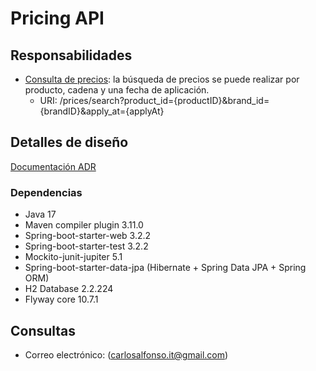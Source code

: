 # Pricing API 

## Responsabilidades
- [Consulta de precios](docs/diagrams/search_prices_flow.png): la búsqueda de precios se puede realizar por producto, 
cadena y una fecha de aplicación.
  - URI: /prices/search?product_id={productID}&brand_id={brandID}&apply_at={applyAt}
## Detalles de diseño
[Documentación ADR](docs/adrs/0001-create-project.md)

### Dependencias
- Java 17
- Maven compiler plugin 3.11.0
- Spring-boot-starter-web 3.2.2
- Spring-boot-starter-test 3.2.2
- Mockito-junit-jupiter 5.1
- Spring-boot-starter-data-jpa (Hibernate + Spring Data JPA + Spring ORM)
- H2 Database 2.2.224
- Flyway core 10.7.1

## Consultas
- Correo electrónico: (carlosalfonso.it@gmail.com)

